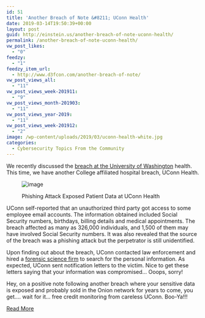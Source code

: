 ```yaml
---
id: 51
title: 'Another Breach of Note &#8211; UConn Health'
date: 2019-03-14T19:50:39+00:00
layout: post
guid: http://einstein.us/another-breach-of-note-uconn-health/
permalink: /another-breach-of-note-uconn-health/
vw_post_likes:
  - "0"
feedzy:
  - "1"
feedzy_item_url:
  - http://www.d3fcon.com/another-breach-of-note/
vw_post_views_all:
  - "11"
vw_post_views_week-201911:
  - "9"
vw_post_views_month-201903:
  - "11"
vw_post_views_year-2019:
  - "11"
vw_post_views_week-201912:
  - "2"
image: /wp-content/uploads/2019/03/uconn-health-white.jpg
categories:
  - Cybersecurity Topics From the Community
---
```

We recently discussed the [breach at the University of Washington](http://www.d3fcon.com/recent-breach-of-note/) health. This time, we have another College affiliated hospital breach, UConn Health. <figure class="kg-card kg-image-card kg-card-hascaption">

<img src="http://www.d3fcon.com/content/images/2019/03/uconn-health-white-1.jpg" class="kg-image" alt="image" /> <figcaption>Phishing Attack Exposed Patient Data at UConn Health</figcaption></figure> 

UConn self-reported that an unauthorized third party got access to some employee email accounts. The information obtained included Social Security numbers, birthdays, billing details and medical appointments. The breach affected as many as 326,000 individuals, and 1,500 of them may have involved Social Security numbers. It was also revealed that the source of the breach was a phishing attack but the perpetrator is still unidentified. 

Upon finding out about the breach, UConn contacted law enforcement and hired a [forensic science firm](http://www.infosecusa.com) to search for the personal information. As expected, UConn sent notification letters to the victim. Nice to get these letters saying that your information was compromised&#8230; Ooops, sorry!

Hey, on a positive note following another breach where your sensitive data is exposed and probably sold in the Onion network for years to come, you get&#8230;. wait for it&#8230; free credit monitoring from careless UConn. Boo-Ya!!!

<a href="http://www.d3fcon.com/another-breach-of-note/" target="_blank" rel="noopener noreferrer">Read More</a>